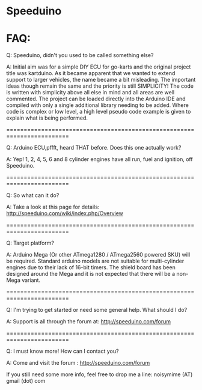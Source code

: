 Speeduino
=========

FAQ:
=========

Q: Speeduino, didn't you used to be called something else?

A: Initial aim was for a simple DIY ECU for go-karts and the original project title was kartduino. As it became apparent that we wanted to extend support to larger vehicles, the name became a bit misleading.
The important ideas though remain the same and the priority is still SIMPLICITY! The code is written with simplicity above all else in mind and all areas are well commented. The project can be loaded directly into the Arduino IDE and compiled with only a single additional library needing to be added. Where code is complex or low level, a high level pseudo code example is given to explain what is being performed. 

========================================================================

Q: Arduino ECU,pffft, heard THAT before. Does this one actually work?

A: Yep! 1, 2, 4, 5, 6 and 8 cylinder engines have all run, fuel and ignition, off Speeduino. 

========================================================================

Q: So what can it do?

A: Take a look at this page for details: http://speeduino.com/wiki/index.php/Overview

========================================================================

Q: Target platform?

A: Arduino Mega (Or other ATmega1280 / ATmega2560 powered SKU) will be required. Standard arduino models are not suitable for multi-cylinder engines due to their lack of 16-bit timers. The shield board has been designed around the Mega and it is not expected that there will be a non-Mega variant. 

========================================================================

Q: I'm trying to get started or need some general help. What should I do?

A: Support is all through the forum at: http://speeduino.com/forum

========================================================================

Q: I must know more! How can I contact you?

A: Come and visit the forum : http://speeduino.com/forum

If you still need some more info, feel free to drop me a line: noisymime (AT) gmail (dot) com
